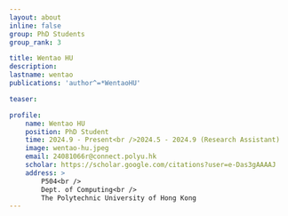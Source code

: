```yaml
---
layout: about
inline: false
group: PhD Students
group_rank: 3

title: Wentao HU
description: 
lastname: wentao
publications: 'author^=*WentaoHU'

teaser: 

profile:
    name: Wentao HU
    position: PhD Student
    time: 2024.9 - Present<br />2024.5 - 2024.9 (Research Assistant)
    image: wentao-hu.jpeg
    email: 24081066r@connect.polyu.hk
    scholar: https://scholar.google.com/citations?user=e-Das3gAAAAJ
    address: >
        P504<br />
        Dept. of Computing<br />
        The Polytechnic University of Hong Kong
---
```



<!-- **Wentao HU**

Research Assistant, Department of Computing, The Hong Kong Polytechnic University

[Homepage](https://scholar.google.com/citations?user=e-Das3gAAAAJ)
[Google Scholar](https://scholar.google.com/citations?user=e-Das3gAAAAJ)
[your_email@polyu.edu.hk](mailto:email@polyu.edu.hk) -->